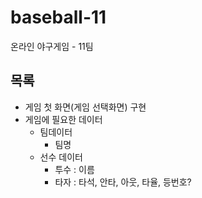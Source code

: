 # baseball-11
온라인 야구게임 - 11팀

## 목록
- 게임 첫 화면(게임 선택화면) 구현
- 게임에 필요한 데이터
  - 팀데이터
    - 팀명 
  - 선수 데이터
    - 투수 : 이름
    - 타자 : 타석, 안타, 아웃, 타율, 등번호?